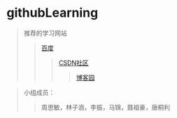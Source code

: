 # githubLearning
>推荐的学习网站
>>[百度](https://www.baidu.com/)
>>>[CSDN社区](https://www.csdn.net/)
>>>>[博客园](https://www.cnblogs.com/)


>小组成员：
>>周思敏，林子涵，李振，马锦，聂祖豪，唐桐利
